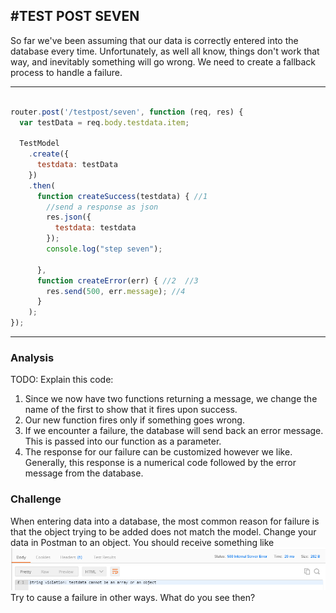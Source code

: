 #TEST POST SEVEN
---

So far we've been assuming that our data is correctly entered into the database every time. Unfortunately, as well all know, things don't work that way, and inevitably something will go wrong. We need to create a fallback process to handle a failure.
<hr>


```js

router.post('/testpost/seven', function (req, res) {
  var testData = req.body.testdata.item;

  TestModel
    .create({
      testdata: testData
    })
    .then(
      function createSuccess(testdata) { //1
        //send a response as json
        res.json({
          testdata: testdata
        });
        console.log("step seven");

      },
      function createError(err) { //2  //3
        res.send(500, err.message); //4
      }
    );
});
```


<hr >

### Analysis
TODO: Explain this code:

1. Since we now have two functions returning a message, we change the name of the first to show that it fires upon success.
2. Our new function fires only if something goes wrong.
3. If we encounter a failure, the database will send back an error message. This is passed into our function as a parameter.
4. The response for our failure can be customized however we like. Generally, this response is a numerical code followed by the error message from the database.

### Challenge
When entering data into a database, the most common reason for failure is that the object trying to be added does not match the model. Change your data in Postman to an object. You should receive something like ![this](../assets/07-test7fail.png) <br>
Try to cause a failure in other ways. What do you see then? 